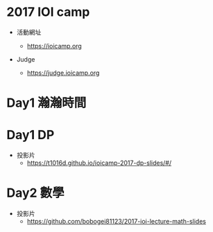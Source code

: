 # 2017 IOI camp
- 活動網址
	- https://ioicamp.org

- Judge
	- https://judge.ioicamp.org

# Day1 瀚瀚時間

# Day1 DP
- 投影片
	- https://t1016d.github.io/ioicamp-2017-dp-slides/#/

# Day2 數學
- 投影片
    - https://github.com/bobogei81123/2017-ioi-lecture-math-slides
